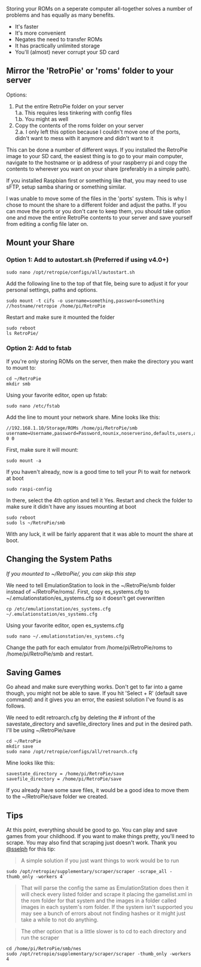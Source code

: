 Storing your ROMs on a seperate computer all-together solves a number of problems and has equally as many benefits.

* It's faster
* It's more convenient
* Negates the need to transfer ROMs
* It has practically unlimited storage
* You'll (almost) never corrupt your SD card

## Mirror the 'RetroPie' or 'roms' folder to your server

Options:  

1. Put the entire RetroPie folder on your server  
     1.a. This requires less tinkering with config files  
     1.b. You might as well  
2. Copy the contents of the roms folder on your server  
     2.a. I only left this option because I couldn't move one of the ports, didn't want to mess with it anymore and didn't want to it

This can be done a number of different ways. If you installed the RetroPie image to your SD card, the easiest thing is to go to your main computer, navigate to the hostname or ip address of your raspberry pi and copy the contents to wherever you want on your share (preferably in a simple path).

If you installed Raspbian first or something like that, you may need to use sFTP, setup samba sharing or something similar.

I was unable to move some of the files in the 'ports' system. This is why I chose to mount the share to a different folder and adjust the paths. If you can move the ports or you don't care to keep them, you should take option one and move the entire RetroPie contents to your server and save yourself from editing a config file later on.

## Mount your Share

### Option 1: Add to autostart.sh (Preferred if using v4.0+)

    sudo nano /opt/retropie/configs/all/autostart.sh

Add the following line to the top of that file, being sure to adjust it for your personal settings, paths and options.

    sudo mount -t cifs -o username=something,password=something //hostname/retropie /home/pi/RetroPie

Restart and make sure it mounted the folder

    sudo reboot
    ls RetroPie/

### Option 2: Add to fstab

If you're only storing ROMs on the server, then make the directory you want to mount to:

    cd ~/RetroPie
    mkdir smb

Using your favorite editor, open up fstab:

    sudo nano /etc/fstab

Add the line to mount your network share. Mine looks like this:

    //192.168.1.10/Storage/ROMs /home/pi/RetroPie/smb username=Username,password=Password,nounix,noserverino,defaults,users,auto 0 0

First, make sure it will mount:

    sudo mount -a

If you haven't already, now is a good time to tell your Pi to wait for network at boot

    sudo raspi-config

In there, select the 4th option and tell it Yes.
Restart and check the folder to make sure it didn't have any issues mounting at boot

    sudo reboot
    sudo ls ~/RetroPie/smb

With any luck, it will be fairly apparent that it was able to mount the share at boot.

## Changing the System Paths
_If you mounted to ~/RetroPie/, you can skip this step_

We need to tell EmulationStation to look in the ~/RetroPie/smb folder instead of ~/RetroPie/roms/.
First, copy es_systems.cfg to ~/.emulationstation/es_systems.cfg so it doesn't get overwritten

    cp /etc/emulationstation/es_systems.cfg ~/.emulationstation/es_systems.cfg

Using your favorite editor, open es_systems.cfg

    sudo nano ~/.emulationstation/es_systems.cfg

Change the path for each emulator from /home/pi/RetroPie/roms to /home/pi/RetroPie/smb and restart.

## Saving Games

Go ahead and make sure everything works. Don't get to far into a game though, you might not be able to save. If you hit 'Select + R' (default save command) and it gives you an error, the easiest solution I've found is as follows.

We need to edit retroarch.cfg by deleting the # infront of the savestate_directory and savefile_directory lines and put in the desired path. I'll be using ~/RetroPie/save

    cd ~/RetroPie
    mkdir save
    sudo nano /opt/retropie/configs/all/retroarch.cfg 

Mine looks like this:

    savestate_directory = /home/pi/RetroPie/save
    savefile_directory = /home/pi/RetroPie/save

If you already have some save files, it would be a good idea to move them to the ~/RetroPie/save folder we created.

## Tips

At this point, everything should be good to go. You can play and save games from your childhood. If you want to make things pretty, you'll need to scrape. You may also find that scraping just doesn't work. Thank you [@sselph](https://retropie.org.uk/forum/user/sselph) for this tip:

> A simple solution if you just want things to work would be to run

    sudo /opt/retropie/supplementary/scraper/scraper -scrape_all -thumb_only -workers 4`

> That will parse the config the same as EmulationStation does then it will check every listed folder and scrape it placing the gamelist.xml in the rom folder for that system and the images in a folder called images in each system's rom folder. If the system isn't supported you may see a bunch of errors about not finding hashes or it might just take a while to not do anything.

> The other option that is a little slower is to cd to each directory and run the scraper

    cd /home/pi/RetroPie/smb/nes
    sudo /opt/retropie/supplementary/scraper/scraper -thumb_only -workers 4